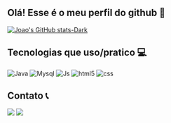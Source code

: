 ## Olá! Esse é o meu perfil do github 👋
[![Joao's GitHub stats-Dark](https://github-readme-stats.vercel.app/api?username=joaohr1&show_icons=true&theme=dark#gh-dark-mode-only)](https://github.com/joaohr1)

## Tecnologias que uso/pratico 💻
<div style="display: inline_block">
  <img align="center" alt="Java" src="https://img.shields.io/badge/Java-ED8B00?style=for-the-badge&logo=java&logoColor=white" />
  <img align="center" alt="Mysql" src= "https://img.shields.io/badge/MySQL-00000F?style=for-the-badge&logo=mysql&logoColor=white" />
   <img align="center" alt="Js" src= "https://img.shields.io/badge/JavaScript-F7DF1E?style=for-the-badge&logo=javascript&logoColor=black" />
  <img align="center" alt="html5" src="https://img.shields.io/badge/HTML5-E34F26?style=for-the-badge&logo=html5&logoColor=white" />
  <img align="center" alt="css" src="https://img.shields.io/badge/CSS3-1572B6?style=for-the-badge&logo=css3&logoColor=white" />
  
## Contato 📞
  <a href = "https://www.linkedin.com/in/jo%C3%A3o-henrique-oliveira-rodrigues-760079234/"><img src="https://img.shields.io/badge/LinkedIn-0077B5?style=for-the-badge&logo=linkedin&logoColor=white/" target="_blank"></a>
  <a href = "mailto:joaoibitira@gmail.com"><img src="https://img.shields.io/badge/Gmail-D14836?style=for-the-badge&logo=gmail&logoColor=white" target="_blank"></a>
</div><br/>
